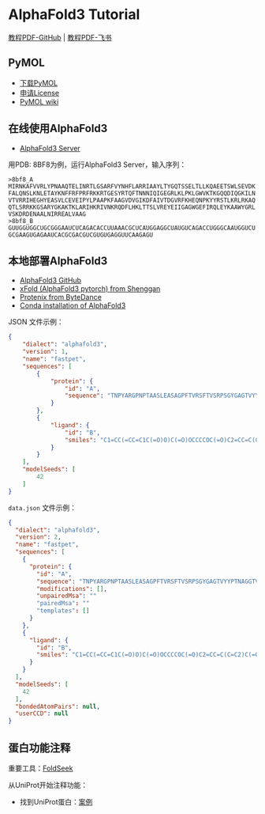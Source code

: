 # AlphaFold3 Tutorial

[教程PDF-GitHub](slides.pdf) | [教程PDF-飞书](https://yihpch8rki.feishu.cn/wiki/LNjZwB0JUiFguVk32Pkc1vOUngb?from=from_copylink)

## PyMOL

- [下载PyMOL](https://pymol.org/2/)
- [申请License](https://www.pymol.org/edu/)
- [PyMOL wiki](https://pymolwiki.org/index.php/Main_Page)

## 在线使用AlphaFold3

- [AlphaFold3 Server](https://alphafoldserver.com/)

用PDB: 8BF8为例，运行AlphaFold3 Server，输入序列：

```
>8bf8_A
MIRNKAFVVRLYPNAAQTELINRTLGSARFVYNHFLARRIAAYLTYGQTSSELTLLKQAEETSWLSEVDK
FALQNSLKNLETAYKNFFRFPRFRKKRTGESYRTQFTNNNIQIGEGRLKLPKLGWVKTKGQQDIQGKILN
VTVRRIHEGHYEASVLCEVEIPYLPAAPKFAAGVDVGIKDFAIVTDGVRFKHEQNPKYYRSTLKRLRKAQ
QTLSRRKKGSARYGKAKTKLARIHKRIVNKRQDFLHKLTTSLVREYEIIGAGWGEFIRQLEYKAAWYGRL
VSKDRDENAALNIRREALVAAG
>8bf8_B
GUUGGUGGCUGCGGGAAUCUCAGACACCUUAAACGCUCAUGGAGGCUAUGUCAGACCUGGGCAAUGGUCU
GCGAAGUGAGAAUCACGCGACGUCGUGUGAGGUUCAAGAGU
```

## 本地部署AlphaFold3

- [AlphaFold3 GitHub](https://github.com/google-deepmind/alphafold3)
- [xFold (AlphaFold3 pytorch) from Shenggan](https://github.com/Shenggan/xfold)
- [Protenix from ByteDance](https://github.com/bytedance/Protenix)
- [Conda installation of AlphaFold3](https://github.com/pyDock/AlphaFold3-Conda-Install)

JSON 文件示例：

```json
{
    "dialect": "alphafold3",
    "version": 1,
    "name": "fastpet",
    "sequences": [
        {
            "protein": {
                "id": "A",
                "sequence": "TNPYARGPNPTAASLEASAGPFTVRSFTVSRPSGYGAGTVYYPTNAGGTVGAIAIVPGYTARQSSIKWWGPRLASHGFVVITIDTNSTLDQPESRSSQQMAALRQVASLNGTSSSPIYGKVDTARMGVMGWSMGGGGSLISAANNPSLKAAAPQAPWHSSTNFSSVTVPTLIFACENDSIAPVNSSALPIYDSMSQNAKQFLEIKGGSHSCANSGNSNQALIGKKGVAWMKRFMDNDTRYSTFACENPNSTAVSDFRTANC"
            }
        },
        {
            "ligand": {
                "id": "B",
                "smiles": "C1=CC(=CC=C1C(=O)O)C(=O)OCCCCOC(=O)C2=CC=C(C=C2)C(=O)OCCCCOC(=O)C3=CC=C(C=C3)C(=O)O"
            }
        }
    ],
    "modelSeeds": [
        42
    ]
}
```

`data.json` 文件示例：

```json
{
  "dialect": "alphafold3",
  "version": 2,
  "name": "fastpet",
  "sequences": [
    {
      "protein": {
        "id": "A",
        "sequence": "TNPYARGPNPTAASLEASAGPFTVRSFTVSRPSGYGAGTVYYPTNAGGTVGAIAIVPGYTARQSSIKWWGPRLASHGFVVITIDTNSTLDQPESRSSQQMAALRQVASLNGTSSSPIYGKVDTARMGVMGWSMGGGGSLISAANNPSLKAAAPQAPWHSSTNFSSVTVPTLIFACENDSIAPVNSSALPIYDSMSQNAKQFLEIKGGSHSCANSGNSNQALIGKKGVAWMKRFMDNDTRYSTFACENPNSTAVSDFRTANC",
        "modifications": [],
        "unpairedMsa": ""
        "pairedMsa": ""
        "templates": []
      }
    },
    {
      "ligand": {
        "id": "B",
        "smiles": "C1=CC(=CC=C1C(=O)O)C(=O)OCCCCOC(=O)C2=CC=C(C=C2)C(=O)OCCCCOC(=O)C3=CC=C(C=C3)C(=O)O"
      }
    }
  ],
  "modelSeeds": [
    42
  ],
  "bondedAtomPairs": null,
  "userCCD": null
}
```

## 蛋白功能注释

重要工具：[FoldSeek](https://search.foldseek.com/search)

从UniProt开始注释功能：

- 找到UniProt蛋白：[案例](https://www.uniprot.org/uniprotkb/P09546/entry#structure)




